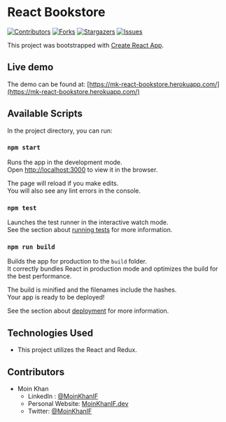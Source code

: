 # React Bookstore

[![Contributors][contributors-shield]][contributors-url]
[![Forks][forks-shield]][forks-url]
[![Stargazers][stars-shield]][stars-url]
[![Issues][issues-shield]][issues-url]

This project was bootstrapped with [Create React App](https://github.com/facebook/create-react-app).

## Live demo

The demo can be found at: [https://mk-react-bookstore.herokuapp.com/](https://mk-react-bookstore.herokuapp.com/)

## Available Scripts

In the project directory, you can run:

### `npm start`

Runs the app in the development mode.\
Open [http://localhost:3000](http://localhost:3000) to view it in the browser.

The page will reload if you make edits.\
You will also see any lint errors in the console.

### `npm test`

Launches the test runner in the interactive watch mode.\
See the section about [running tests](https://facebook.github.io/create-react-app/docs/running-tests) for more information.

### `npm run build`

Builds the app for production to the `build` folder.\
It correctly bundles React in production mode and optimizes the build for the best performance.

The build is minified and the filenames include the hashes.\
Your app is ready to be deployed!

See the section about [deployment](https://facebook.github.io/create-react-app/docs/deployment) for more information.

## Technologies Used

- This project utilizes the React and Redux.

## Contributors

- Moin Khan
  - LinkedIn : [@MoinKhanIF](https://www.linkedin.com/in/moinkhanif/)
  - Personal Website: [MoinKhanIF.dev](https://moinkhanif.dev)
  - Twitter: [@MoinKhanIF](https://twitter.com/MoinKhanIF)

<!-- MARKDOWN LINKS & IMAGES -->

[contributors-shield]: https://img.shields.io/github/contributors/moinkhanif/react-bookstore.svg?style=flat-square
[contributors-url]: https://github.com/moinkhanif/react-bookstore/graphs/contributors
[forks-shield]: https://img.shields.io/github/forks/moinkhanif/react-bookstore.svg?style=flat-square
[forks-url]: https://github.com/moinkhanif/react-bookstore/network/members
[stars-shield]: https://img.shields.io/github/stars/moinkhanif/react-bookstore.svg?style=flat-square
[stars-url]: https://github.com/moinkhanif/react-bookstore/stargazers
[issues-shield]: https://img.shields.io/github/issues/moinkhanif/react-bookstore.svg?style=flat-square
[issues-url]: https://github.com/moinkhanif/react-bookstore/issues
